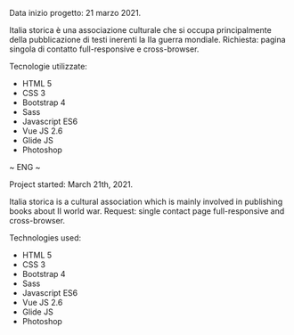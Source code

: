 Data inizio progetto: 21 marzo 2021.

Italia storica è una associazione culturale che si occupa principalmente della pubblicazione di testi inerenti la IIa guerra mondiale.
Richiesta: pagina singola di contatto full-responsive e cross-browser.

Tecnologie utilizzate:
- HTML 5 
- CSS 3 
- Bootstrap 4
- Sass 
- Javascript ES6 
- Vue JS 2.6 
- Glide JS
- Photoshop


~ ENG ~

Project started: March 21th, 2021.

Italia storica is a cultural association which is mainly involved in publishing books about II world war.
Request: single contact page full-responsive and cross-browser.

Technologies used:

- HTML 5 
- CSS 3 
- Bootstrap 4
- Sass 
- Javascript ES6 
- Vue JS 2.6 
- Glide JS
- Photoshop

